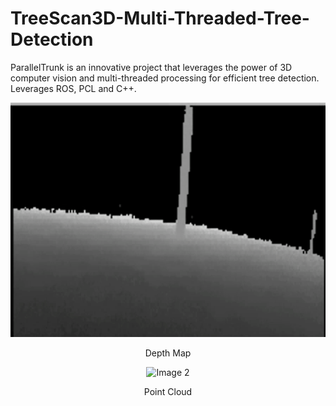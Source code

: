 # TreeScan3D-Multi-Threaded-Tree-Detection
ParallelTrunk is an innovative project that leverages the power of 3D computer vision and multi-threaded processing for efficient tree detection. Leverages ROS, PCL and C++.

<div align="center">
    <img src="assets/DepthMap.gif" alt="Image 1" width="750"/>
    <p>Depth Map</p>
</div>
<div align="center">
    <img src="assets/PointCloud.gif" alt="Image 2" width="750"/>
    <p>Point Cloud</p>
</div>
